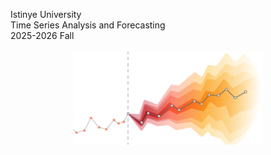 Istinye University<br>
Time Series Analysis and Forecasting<br>
2025-2026 Fall<br><br>
<img src="media/logo.png" style="width: 60%; display: block; margin: auto;">
